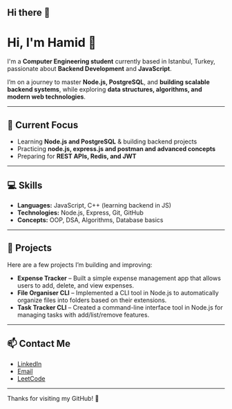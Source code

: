 ## Hi there 👋
# Hi, I'm Hamid 👋

I'm a **Computer Engineering student** currently based in Istanbul, Turkey, passionate about **Backend Development** and **JavaScript**.  

I’m on a journey to master **Node.js, PostgreSQL**, and **building scalable backend systems**, while exploring **data structures, algorithms, and modern web technologies**.

---

## 🔭 Current Focus
- Learning **Node.js and PostgreSQL** & building backend projects
- Practicing **node.js, express.js and postman and advanced concepts**
- Preparing for **REST APIs, Redis, and JWT**

---

## 💻 Skills
- **Languages:** JavaScript, C++ (learning backend in JS)
- **Technologies:** Node.js, Express, Git, GitHub
- **Concepts:** OOP, DSA, Algorithms, Database basics

---

## 📂 Projects
Here are a few projects I’m building and improving:
- **Expense Tracker** – Built a simple expense management app that allows users to add, delete, and view expenses.
- **File Organiser CLI** – Implemented a CLI tool in Node.js to automatically organize files into folders based on their extensions.
- **Task Tracker CLI** – Created a command-line interface tool in Node.js for managing tasks with add/list/remove features.

---

## 📫 Contact Me
- [LinkedIn](https://www.linkedin.com/in/hamidrezaghavami)
- [Email](mailto:your-email@example.com)
- [LeetCode](https://leetcode.com/u/hamidrghavami/)

---

Thanks for visiting my GitHub! 🚀
